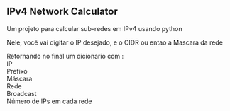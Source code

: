 ## IPv4 Network Calculator

Um projeto para calcular sub-redes em IPv4 usando python

Nele, você vai digitar o IP desejado, e o CIDR ou entao a Mascara da rede

Retornando no final um dicionario com : <br>
IP <br>
Prefixo <br>
Máscara<br>
Rede<br>
Broadcast<br>
Número de IPs em cada rede<br>
